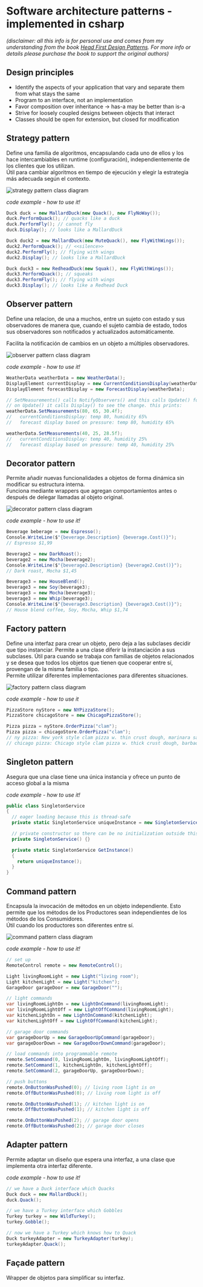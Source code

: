 # Software architecture patterns - implemented in csharp

*(disclaimer: all this info is for personal use and comes from my understanding from the book [Head First Design Patterns](https://www.oreilly.com/library/view/head-first-design/0596007124/). For more info or details please purchase the book to support the original authors)*

## Design principles  
* Identify the aspects of your application that vary and separate them from what stays the same
* Program to an interface, not an implementation
* Favor composition over inheritance -> has-a may be better than is-a
* Strive for loosely coupled designs between objects that interact
* Classes should be open for extension, but closed for modification

## Strategy pattern
Define una familia de algoritmos, encapsulando cada uno de ellos y los hace intercambiables en runtime (configuración), independientemente de los clientes que los utilizan.  
Útil para cambiar algoritmos en tiempo de ejecución y elegir la estrategia más adecuada según el contexto. 

![strategy pattern class diagram](_images/strategy_pattern.drawio.png)

*code example - how to use it!*
~~~ csharp
Duck duck = new MallardDuck(new Quack(), new FlyNoWay());
duck.PerformQuack(); // quacks like a duck
duck.PerformFly(); // cannot fly
duck.Display(); // looks like a MallardDuck

Duck duck2 = new MallardDuck(new MuteQuack(), new FlyWithWings());
duck2.PerformQuack(); // <<silence>>
duck2.PerformFly(); // flying with wings
duck2.Display(); // looks like a MallardDuck

Duck duck3 = new RedheadDuck(new Squak(), new FlyWithWings());
duck3.PerformQuack(); // squeaks
duck3.PerformFly(); // flying with wings
duck3.Display(); // looks like a Redhead Duck
~~~

## Observer pattern
Define una relacion, de una a muchos, entre un sujeto con estado y sus observadores de manera que, cuando el sujeto cambia de estado, todos sus observadores son notificados y actualizados automáticamente.  

Facilita la notificación de cambios en un objeto a múltiples observadores. 

![observer pattern class diagram](_images/observer_pattern.drawio.png)

*code example - how to use it!*
~~~ csharp
WeatherData weatherData = new WeatherData();
DisplayElement currentDisplay = new CurrentConditionsDisplay(weatherData);
DisplayElement forecastDisplay = new ForecastDisplay(weatherData);

// SetMeasurements() calls NotifyObservers() and this calls Update() for all observers
// on Update() it calls Display() to see the change. this prints:
weatherData.SetMeasurements(80, 65, 30.4f);
//   currentConditionsDisplay: temp 80, humidity 65%
//   forecast display based on pressure: temp 80, humidity 65%

weatherData.SetMeasurements(40, 25, 28.5f);
//   currentConditionsDisplay: temp 40, humidity 25%
//   forecast display based on pressure: temp 40, humidity 25%
~~~

## Decorator pattern
Permite añadir nuevas funcionalidades a objetos de forma dinámica sin modificar su estructura interna.  
Funciona mediante wrappers que agregan comportamientos antes o después de delegar llamadas al objeto original.  

![decorator pattern class diagram](_images/decorator_pattern.drawio.png)

*code example - how to use it!*
~~~ csharp
Beverage beberage = new Espresso();
Console.WriteLine($"{beverage.Description} {beverage.Cost()}");
// Espresso $1,99

Beverage2 = new DarkRoast();
beverage2 = new Mocha(beverage2);
Console.WriteLine($"{beverage2.Description} {beverage2.Cost()}");
// Dark roast, Mocha $1,45

Beverage3 = new HouseBlend();
beverage3 = new Soy(beverage3);
beverage3 = new Mocha(beverage3);
beverage3 = new Whip(beverage3);
Console.WriteLine($"{beverage3.Description} {beverage3.Cost()}");
// House blend coffee, Soy, Mocha, Whip $1,74
~~~

## Factory pattern
Define una interfaz para crear un objeto, pero deja a las subclases decidir que tipo instanciar. Permite a una clase diferir la instanciación a sus subclases. 
Útil para cuando se trabaja con familias de objetos relacionados y se desea que todos los objetos que tienen que cooperar entre sí, provengan de la misma familia o tipo.  
Permite utilizar diferentes implementaciones para diferentes situaciones.  

![factory pattern class diagram](_images/factory_pattern.drawio.png)

*code example - how to use it*
~~~ csharp
PizzaStore nyStore = new NYPizzaStore();
PizzaStore chicagoStore = new ChicagoPizzaStore();

Pizza pizza = nyStore.OrderPizza("clam");
Pizza pizza = chicagoStore.OrderPizza("clam");
// ny pizza: New york style clam pizza w. thin crust dough, marinara sauce, reggiano cheese, fresh clams
// chicago pizza: Chicago style clam pizza w. thick crust dough, barbaque sauce, emmental cheese, frozen clams
~~~

## Singleton pattern
Asegura que una clase tiene una única instancia y ofrece un punto de acceso global a la misma

*code example - how to use it!*
~~~ csharp
public class SingletonService
{
  // eager loading because this is thread-safe
  private static SingletonService uniqueInstance = new SingletonService();

  // private constructor so there can be no initialization outside this class
  private SingletonService() {}

  private static SingletonService GetInstance()
  {
    return uniqueInstance();
  }
}
~~~

## Command pattern
Encapsula la invocación de métodos en un objeto independiente. Esto permite que los métodos de los Productores sean independientes de los métodos de los Consumidores.  
Útil cuando los productores son diferentes entre sí. 

![command pattern class diagram](_images/command_pattern.drawio.png)

*code example - how to use it!*
~~~ csharp
// set up
RemoteControl remote = new RemoteControl();

Light livingRoomLight = new Light("living room");
Light kitchenLight = new Light("kitchen");
GarageDoor garageDoor = new GarageDoor("");

// light commands
var livingRoomLightOn = new LightOnCommand(livingRoomLight);
var livingRoomLightOff = new LightOffCommand(livingRoomLight);
var kitchenLightOn = new LightOnCommand(kitchenLight);
var kitchenLightOff = new LightOffCommand(kitchenLight);

// garage door commands
var garageDoorUp = new GarageDoorUpCommand(garageDoor);
var garageDoorDown = new GarageDoorDownCommand(garageDoor);

// load commands into programmable remote
remote.SetCommand(0, livingRoomLightOn, livingRoomLightOff);
remote.SetCommand(1, kitchenLightOn, kitchenLightOff);
remote.SetCommand(2, garageDoorUp, garageDoorDown);

// push buttons
remote.OnButtonWasPushed(0); // living room light is on
remote.OffButtonWasPushed(0); // living room light is off

remote.OnButtonWasPushed(1); // kitchen light is on
remote.OffButtonWasPushed(1); // kitchen light is off

remote.OnButtonWasPushed(2); // garage door opens
remote.OffButtonWasPushed(2); // garage door closes
~~~

## Adapter pattern
Permite adaptar un diseño que espera una interfaz, a una clase que implementa otra interfaz diferente.

*code example - how to use it!*
~~~ csharp
// we have a Duck interface which Quacks
Duck duck = new MallardDuck();
duck.Quack();

// we have a Turkey interface which Gobbles
Turkey turkey = new WildTurkey();
turkey.Gobble();

// now we have a Turkey which knows how to Quack
Duck turkeyAdapter = new TurkeyAdapter(turkey);
turkeyAdapter.Quack();
~~~

## Façade pattern
Wrapper de objetos para simplificar su interfaz. 

